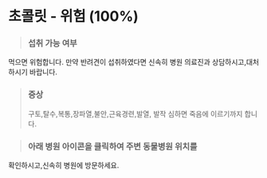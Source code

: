 # 초콜릿 - 위험 (100%)

> ### 섭취 가능 여부
먹으면 위험합니다.
만약 반려견이 섭취하였다면 신속히
병원 의료진과 상담하시고,대처하시기 바랍니다.

> ### 증상 
>구토,탈수,복통,장파열,불안,근육경련,발열,
발작 심하면 죽음에 이르기까지 합니다.

> ### 아래 병원 아이콘을 클릭하여 주변 동물병원 위치를 
확인하시고,신속히 병원에 방문하세요.
